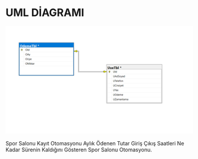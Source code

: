 # UML DİAGRAMI

<img src="space.png" width="auto">


Spor Salonu Kayıt Otomasyonu Aylık Ödenen Tutar Giriş Çıkış Saatleri Ne Kadar Sürenin Kaldığını Gösteren Spor Salonu Otomasyonu.
